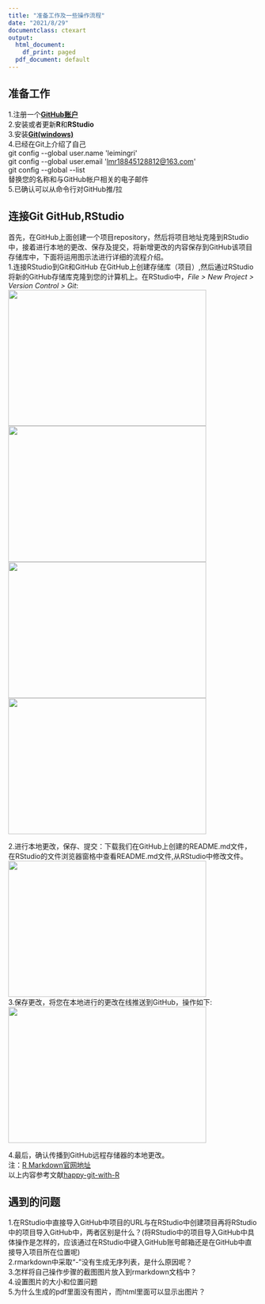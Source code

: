 ```yaml
---
title: "准备工作及一些操作流程"
date: "2021/8/29"
documentclass: ctexart
output:
  html_document:
    df_print: paged
  pdf_document: default
---  
```


## 准备工作  
1.注册一个[**GitHub账户**](https://github.com)    
2.安装或者更新**R**和**RStudio**  
3.安装[**Git(windows)**](https://gitforwindows.org/)   
4.已经在Git上介绍了自己  
git config --global user.name 'leimingri'  
git config --global user.email 'lmr18845128812@163.com'  
git config --global --list  
替换您的名称和与GitHub帐户相关的电子邮件  
5.已确认可以从命令行对GitHub推/拉

## 连接Git GitHub,RStudio
首先，在GitHub上面创建一个项目repository，然后将项目地址克隆到RStudio中，接着进行本地的更改、保存及提交，将新增更改的内容保存到GitHub该项目存储库中，下面将运用图示法进行详细的流程介绍。  
1.连接RStudio到Git和GitHub
在GitHub上创建存储库（项目）,然后通过RStudio将新的GitHub存储库克隆到您的计算机上。在RStudio中，*File > New Project > Version Control > Git*:  
<img src="http://r.photo.store.qq.com/psc?/V54AC60s2AQkQe24IJrU0a9knd0j1QQg/45NBuzDIW489QBoVep5mcWqp6iCnBt6LgMYnnO6B5HpXjXKlbYxFk46xki6v1zZcEaLKDpUiI.MLcBVFuPNGdKY.JLtle6Q57.*tknTqg3k!/r" width = "400" height = "275" align=center />      
<img src="http://r.photo.store.qq.com/psc?/V54AC60s2AQkQe24IJrU0a9knd0j1QQg/45NBuzDIW489QBoVep5mcT7P9tdwXVcQslYJNuCoe7W6hmCqubVl3HuUivpwPir.KRmHsZwkPDJyMmRkW4WZ6C2jNxt*phmYwxIP7IVIALo!/r" width = "400" height = "275" align=center />    
<img src="http://r.photo.store.qq.com/psc?/V54AC60s2AQkQe24IJrU0a9knd0j1QQg/45NBuzDIW489QBoVep5mcT7P9tdwXVcQslYJNuCoe7VnCuhp9oP3UJXscyIvhykoRRAjVXj5hwQz1nFPXdgwFJhCCezbOKtjKDMgqj0vSv0!/r" width = "400" height = "275" align=center />  
<img src="http://r.photo.store.qq.com/psc?/V54AC60s2AQkQe24IJrU0a9knd0j1QQg/45NBuzDIW489QBoVep5mcT7P9tdwXVcQslYJNuCoe7VyroulROJQ3b42cW5GC0dZCEBNkSoiv4IA*whdlrb834MPsCW0Jk7Y1GrpFMW*ZFM!/r" width = "400" height = "275" align=center />  

2.进行本地更改，保存、提交：下载我们在GitHub上创建的README.md文件，在RStudio的文件浏览器窗格中查看README.md文件,从RStudio中修改文件。  
<img src="http://r.photo.store.qq.com/psc?/V54AC60s2AQkQe24IJrU0a9knd0j1QQg/45NBuzDIW489QBoVep5mcT7P9tdwXVcQslYJNuCoe7XxWjr.9heo*14lh0n7j..AY*WsAR3aJ763ojGHfyK0m09NzLViBpZiLcDkw99sjCQ!/r" width = "400" height = "275" align=center />   
3.保存更改，将您在本地进行的更改在线推送到GitHub，操作如下:  
<img src="http://r.photo.store.qq.com/psc?/V54AC60s2AQkQe24IJrU0a9knd0j1QQg/45NBuzDIW489QBoVep5mcXs7nTmmgbXR5sVjMg16OdQNCoHfjdD1DEGsjiNFJ19ugvqH76Ps6i.OufOQg0NsO1H1upexja1vlGr2gXIkH1c!/r" width = "400" height = "275" align=center /> 

4.最后，确认传播到GitHub远程存储器的本地更改。    
注：[R Markdown官网地址](http://rmarkdown.rstudio.com)      
    以上内容参考文献[happy-git-with-R](https://happygitwithr.com/)   

## 遇到的问题  
1.在RStudio中直接导入GitHub中项目的URL与在RStudio中创建项目再将RStudio中的项目导入GitHub中，两者区别是什么？(将RStudio中的项目导入GitHub中具体操作是怎样的，应该通过在RStudio中键入GitHub账号邮箱还是在GitHub中直接导入项目所在位置呢)    
2.rmarkdown中采取“-”没有生成无序列表，是什么原因呢？  
3.怎样将自己操作步骤的截图图片放入到rmarkdown文档中？  
4.设置图片的大小和位置问题  
5.为什么生成的pdf里面没有图片，而html里面可以显示出图片？  
